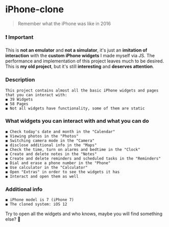 # iPhone-clone

> Remember what the iPhone was like in 2016

### ❗️ Important

This is __not an emulator__ and __not a simulator__, it's just an __imitation of interaction__ with the __custom iPhone widgets__ I made myself via JS.
The performance and implementation of this project leaves much to be desired. This is __my old project__, but it's still __interesting__ and __deserves attention__.

### Description
    This project contains almost all the basic iPhone widgets and pages that you can interact with:
    ◼️ 39 Widgets
    ◼️ 58 Pages
    ◼️ Not all widgets have functionality, some of them are static
    
### What widgets you can interact with and what you can do
    ◼️ Check today's date and month in the "Calendar"
    ◼️ Viewing photos in the "Photos"
    ◼️ Switching camera mode in the "Camera"
    ◼️ disclose additional info in the "Maps"
    ◼️ Check the time, turn on alarms and bedtime in the "Clock"
    ◼️ Create and delete notes in the "Notes"
    ◼️ Create and delete reminders and scheduled tasks in the "Reminders"
    ◼️ Dial and erase a phone number in the "Phone"
    ◼️ Use calculator in the "Calculator"
    ◼️ Open "Extras" in order to see the widgets it has
    ◼️ Interact and open them as well
    
### Additional info
    ◼️ iPhone model is 7 (iPhone 7)
    ◼️ The cloned system: iOS 12
    
Try to open all the widgets and who knows, maybe you will find something else? 🙂
